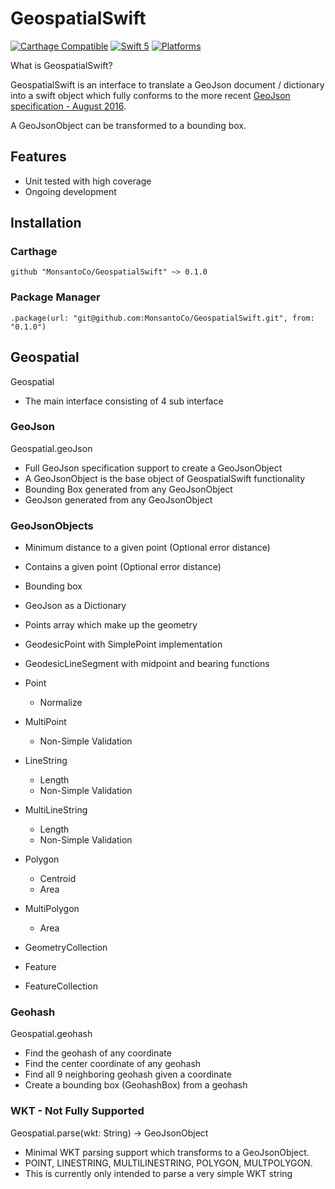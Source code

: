 # GeospatialSwift

[![Carthage Compatible](https://img.shields.io/badge/Carthage-compatible-4BC51D.svg?style=flat)](https://github.com/Carthage/Carthage)
[![Swift 5](https://img.shields.io/badge/Swift-5-orange.svg?style=flat)](https://developer.apple.com/swift/)
[![Platforms](https://img.shields.io/badge/Platforms-macOS%20%7C%20Linux%20%7C%20iOS%20%7C%20tvOS%20%7C%20watchOS-green.svg?style=flat)](https://swift.org/package-manager/)

What is GeospatialSwift?

GeospatialSwift is an interface to translate a GeoJson document / dictionary into a swift object which fully conforms to the more recent [GeoJson specification - August 2016](https://tools.ietf.org/html/rfc7946).

A GeoJsonObject can be transformed to a bounding box.

## Features

* Unit tested with high coverage
* Ongoing development

## Installation

### Carthage

```github "MonsantoCo/GeospatialSwift" ~> 0.1.0```

### Package Manager

```.package(url: "git@github.com:MonsantoCo/GeospatialSwift.git", from: "0.1.0")```

## Geospatial

Geospatial

* The main interface consisting of 4 sub interface

### GeoJson

Geospatial.geoJson

* Full GeoJson specification support to create a GeoJsonObject
* A GeoJsonObject is the base object of GeospatialSwift functionality
* Bounding Box generated from any GeoJsonObject
* GeoJson generated from any GeoJsonObject

### GeoJsonObjects

* Minimum distance to a given point (Optional error distance)
* Contains a given point (Optional error distance)
* Bounding box
* GeoJson as a Dictionary
* Points array which make up the geometry
* GeodesicPoint with SimplePoint implementation
* GeodesicLineSegment with midpoint and bearing functions

* Point
  * Normalize
* MultiPoint
  * Non-Simple Validation
* LineString
  * Length
  * Non-Simple Validation
* MultiLineString
  * Length
  * Non-Simple Validation
* Polygon
  * Centroid
  * Area
* MultiPolygon
  * Area
* GeometryCollection
* Feature
* FeatureCollection

### Geohash

Geospatial.geohash

* Find the geohash of any coordinate
* Find the center coordinate of any geohash
* Find all 9 neighboring geohash given a coordinate
* Create a bounding box (GeohashBox) from a geohash

### WKT - Not Fully Supported

Geospatial.parse(wkt: String) -> GeoJsonObject

* Minimal WKT parsing support which transforms to a GeoJsonObject.
* POINT, LINESTRING, MULTILINESTRING, POLYGON, MULTPOLYGON.
* This is currently only intended to parse a very simple WKT string

